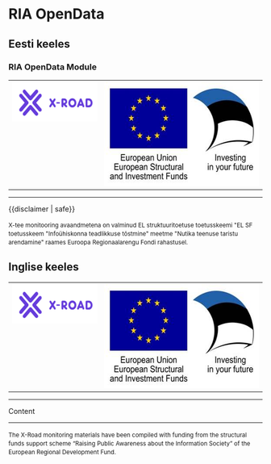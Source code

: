 # RIA OpenData

## Eesti keeles

<div class="page-header">
<h3>RIA OpenData Module</h3>
<table width="100%" border="0">
<tr>
<th align="left" valign="top"><img src="x-road.png" alt="X-tee" width="196" height="78"></th>
<th align="right" valign="top"><img src="eu.jpg" alt="Euroopa Liit Euroopa Regionaalarengu Fond | Eesti tuleviku heaks" width="356" height="206"></th>
</tr>
</table>


<hr />
<div>{{disclaimer | safe}}</div>
<div><p><small>X-tee monitooring avaandmetena on valminud EL struktuuritoetuse toetusskeemi "EL SF toetusskeem "Infoühiskonna teadlikkuse tõstmine" meetme "Nutika teenuse taristu arendamine" raames Euroopa Regionaalarengu Fondi rahastusel.</small></p>
</div>


## Inglise keeles

<div class="page-header">
<table width="100%" border="0">
<tr>
<th align="left" valign="top"><img src="x-road.png" alt="X-Road" width="196" height="78"></th>
<th align="right" valign="top"><img src="eu.jpg" alt="European Union European Structural and Investment Funds | Investing in your future" width="356" height="206"></th>
</tr>
</table>
</div>
<hr size="1">

Content

<hr size="1">
<div class="page-footer">
<p><small>The X-Road monitoring materials have been compiled with funding from the structural funds support scheme “Raising Public Awareness about the Information Society” of the European Regional Development Fund.</small></p>
</div>
